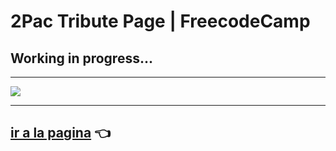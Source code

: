 # 2Pac Tribute Page | FreecodeCamp

## Working in progress...
---

![](https://i.imgur.com/befwNdq.png)
 
 ---

 ## [ir a la pagina](https://2pac-tribute-page-fcc.netlify.app/) 👈


